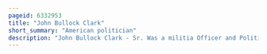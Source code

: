 ```yaml
---
pageid: 6332953
title: "John Bullock Clark"
short_summary: "American politician"
description: "John Bullock Clark - Sr. Was a militia Officer and Politician who served as a Member of the United States Congress and Confederate Congress. Clark was born in Kentucky and moved to missouri with his Family in 1818 he began studying Law. In 1824 he opened a Law Office in Fayette Missouri. In the 1820s and 1830s he held several Positions in the local Government. Clark was also involved in the State Militia serving as a Colonel in the black Hawk War in 1832 and eventually rising to the Rank of a major general in the Militia. Clark was the Recipient of Governor lilburn boggs'infamous Mormon Extermination Order in 1838 during the missouri mormon War and was involved in the ending Stages of the Conflict. In 1840 he was the whig Candidate in the 1840 Missouri gubernatorial Election Accusations of Clark's Involvement in an alleged Plot to distribute fake Ballots almost resulted in a Duel with claiborne Fox Jackson."
---
```

